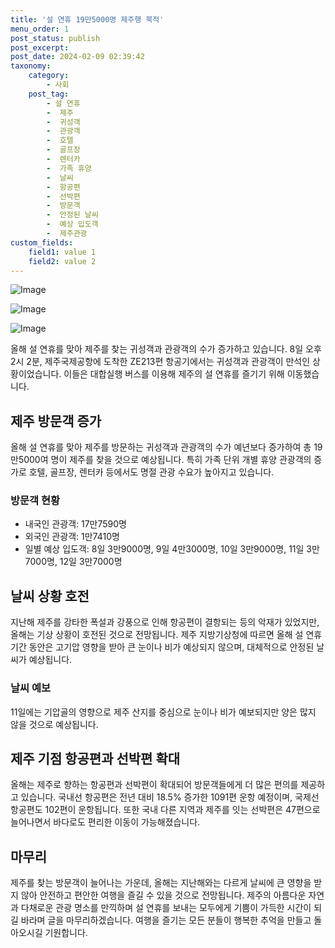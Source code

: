 ```yaml
---
title: '설 연휴 19만5000명 제주행 북적'
menu_order: 1
post_status: publish
post_excerpt: 
post_date: 2024-02-09 02:39:42
taxonomy:
    category:
        - 사회
    post_tag:
        - 설 연휴
        -  제주
        -  귀성객
        -  관광객
        -  호텔
        -  골프장
        -  렌터카
        -  가족 휴양
        -  날씨
        -  항공편
        -  선박편
        -  방문객
        -  안정된 날씨
        -  예상 입도객
        -  제주관광
custom_fields:
    field1: value 1
    field2: value 2
---
```


![Image](https://imgnews.pstatic.net/image/025/2024/02/08/0003340491_001_20240208173901046.jpg?type=w647)

![Image](https://imgnews.pstatic.net/image/025/2024/02/08/0003340491_002_20240208173901078.jpg?type=w647)

![Image](https://imgnews.pstatic.net/image/025/2024/02/08/0003340491_003_20240208173901112.jpg?type=w647)

올해 설 연휴를 맞아 제주를 찾는 귀성객과 관광객의 수가 증가하고 있습니다. 8일 오후 2시 2분, 제주국제공항에 도착한 ZE213편 항공기에서는 귀성객과 관광객이 만석인 상황이었습니다. 이들은 대합실행 버스를 이용해 제주의 설 연휴를 즐기기 위해 이동했습니다. 
## 제주 방문객 증가
올해 설 연휴를 맞아 제주를 방문하는 귀성객과 관광객의 수가 예년보다 증가하여 총 19만5000여 명이 제주를 찾을 것으로 예상됩니다. 특히 가족 단위 개별 휴양 관광객의 증가로 호텔, 골프장, 렌터카 등에서도 명절 관광 수요가 높아지고 있습니다.
### 방문객 현황
- 내국인 관광객: 17만7590명
- 외국인 관광객: 1만7410명
- 일별 예상 입도객: 8일 3만9000명, 9일 4만3000명, 10일 3만9000명, 11일 3만7000명, 12일 3만7000명
## 날씨 상황 호전
지난해 제주를 강타한 폭설과 강풍으로 인해 항공편이 결항되는 등의 악재가 있었지만, 올해는 기상 상황이 호전된 것으로 전망됩니다. 제주 지방기상청에 따르면 올해 설 연휴 기간 동안은 고기압 영향을 받아 큰 눈이나 비가 예상되지 않으며, 대체적으로 안정된 날씨가 예상됩니다.
### 날씨 예보
11일에는 기압골의 영향으로 제주 산지를 중심으로 눈이나 비가 예보되지만 양은 많지 않을 것으로 예상됩니다.
## 제주 기점 항공편과 선박편 확대
올해는 제주로 향하는 항공편과 선박편이 확대되어 방문객들에게 더 많은 편의를 제공하고 있습니다. 국내선 항공편은 전년 대비 18.5% 증가한 1091편 운항 예정이며, 국제선 항공편도 102편이 운항됩니다. 또한 국내 다른 지역과 제주를 잇는 선박편은 47편으로 늘어나면서 바다로도 편리한 이동이 가능해졌습니다.
## 마무리
제주를 찾는 방문객이 늘어나는 가운데, 올해는 지난해와는 다르게 날씨에 큰 영향을 받지 않아 안전하고 편안한 여행을 즐길 수 있을 것으로 전망됩니다. 제주의 아름다운 자연과 다채로운 관광 명소를 만끽하며 설 연휴를 보내는 모두에게 기쁨이 가득한 시간이 되길 바라며 글을 마무리하겠습니다. 여행을 즐기는 모든 분들이 행복한 추억을 만들고 돌아오시길 기원합니다.
